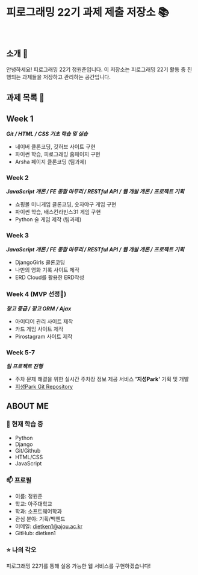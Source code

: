 # 피로그래밍 22기 과제 제출 저장소 📚
<br>

## 소개 🚀
안녕하세요! 피로그래밍 22기 정원준입니다.
이 저장소는 피로그래밍 22기 활동 중 진행되는 과제들을 저장하고 관리하는 공간입니다.
<br>

## 과제 목록 📕
## Week 1
***Git / HTML / CSS 기초 학습 및 실습***
- 네이버 클론코딩, 깃허브 사이트 구현
- 파이썬 학습, 피로그래밍 홈페이지 구현
- Arsha 페이지 클론코딩 (팀과제)

### Week 2
***JavaScript 개론 / FE 종합 마무리 / RESTful API / 웹 개발 개론 / 프로젝트 기획***
- 쇼핑몰 미니게임 클론코딩, 숫자야구 게임 구현
- 파이썬 학습, 배스킨라빈스31 게임 구현
- Python 술 게임 제작 (팀과제)

### Week 3
***JavaScript 개론 / FE 종합 마무리 / RESTful API / 웹 개발 개론 / 프로젝트 기획***
- DjangoGirls 클론코딩
- 나만의 영화 기록 사이트 제작
- ERD Cloud를 활용한 ERD작성

### Week 4 (MVP 선정👑)
***장고 중급 / 장고 ORM / Ajax***
- 아이디어 관리 사이트 제작
- 카드 게임 사이트 제작
- Pirostagram 사이트 제작

### Week 5-7
***팀 프로젝트 진행***
- 주차 문제 해결을 위한 실시간 주차장 정보 제공 서비스 **'지성Park'** 기획 및 개발
- [지성Park Git Repository](https://github.com/pirogramming-project/JisungPark.git)

## ABOUT ME
### 🌱 현재 학습 중
- Python
- Django
- Git/Github
- HTML/CSS
- JavaScript

### 📫 프로필
- 이름: 정원준
- 학교: 아주대학교
- 학과: 소프트웨어학과
- 관심 분야: 기획/백엔드
- 이메일: dietken1@ajou.ac.kr
- GitHub: dietken1

### ⭐ 나의 각오
피로그래밍 22기를 통해 실용 가능한 웹 서비스를 구현하겠습니다!
